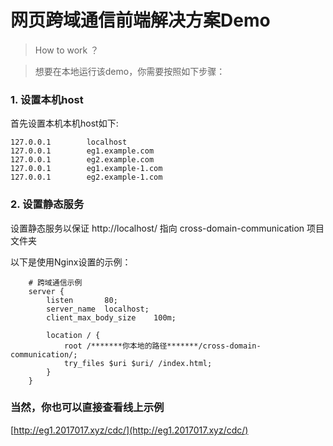 # 网页跨域通信前端解决方案Demo

> How to work ？

> 想要在本地运行该demo，你需要按照如下步骤：

### 1. 设置本机host

  首先设置本机本机host如下:

```
127.0.0.1        localhost
127.0.0.1        eg1.example.com
127.0.0.1        eg2.example.com
127.0.0.1        eg1.example-1.com
127.0.0.1        eg2.example-1.com
```

### 2. 设置静态服务

  设置静态服务以保证 http://localhost/ 指向 cross-domain-communication 项目文件夹

  以下是使用Nginx设置的示例：

```
    # 跨域通信示例
    server {
        listen       80;
        server_name  localhost;
        client_max_body_size    100m;

        location / {
            root /*******你本地的路径*******/cross-domain-communication/;
            try_files $uri $uri/ /index.html;
        }
    }
```

### 当然，你也可以直接查看线上示例


  [http://eg1.2017017.xyz/cdc/](http://eg1.2017017.xyz/cdc/)
